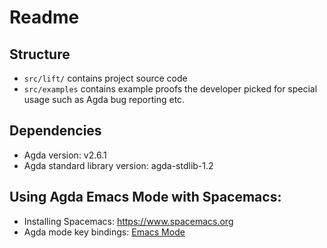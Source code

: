# Readme

## Structure
* `src/lift/` contains project source code
* `src/examples` contains example proofs the developer picked for special usage such as Agda bug reporting etc.

## Dependencies
* Agda version: v2.6.1
* Agda standard library version: agda-stdlib-1.2

## Using Agda Emacs Mode with Spacemacs:
* Installing Spacemacs: https://www.spacemacs.org
* Agda mode key bindings: [Emacs Mode](https://agda.readthedocs.io/en/latest/tools/emacs-mode.html)
